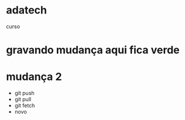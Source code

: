 # adatech
curso

# gravando mudança aqui fica verde

# mudança 2

* git push
* git pull
* git fetch
* novo